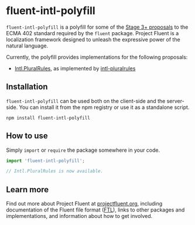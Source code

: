 # fluent-intl-polyfill

`fluent-intl-polyfill` is a polyfill for some of the [Stage 3+ proposals][] to
the ECMA 402 standard required by the `fluent` package.  Project Fluent is
a localization framework designed to unleash the expressive power of the
natural language.

Currently, the polyfill provides implementations for the following proposals:

  - [Intl.PluralRules][], as implemented by [intl-pluralrules][]


## Installation

`fluent-intl-polyfill` can be used both on the client-side and the server-side.
You can install it from the npm registry or use it as a standalone script.

    npm install fluent-intl-polyfill


## How to use

Simply `import` or `require` the package somewhere in your code.

```javascript
import 'fluent-intl-polyfill';

// Intl.PluralRules is now available.
```


## Learn more

Find out more about Project Fluent at [projectfluent.org][], including
documentation of the Fluent file format ([FTL][]), links to other packages and
implementations, and information about how to get involved.


[Stage 3+ proposals]: https://github.com/tc39/ecma402#current-proposals
[Intl.PluralRules]:https://github.com/tc39/proposal-intl-plural-rules
[intl-pluralrules]: https://www.npmjs.com/package/intl-pluralrules
[projectfluent.org]: http://projectfluent.org
[FTL]: http://projectfluent.org/fluent/guide/

